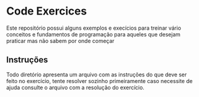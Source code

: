 # Code Exercices
Este repositório possui alguns exemplos e execícios para treinar vário conceitos e fundamentos de programação para aqueles que desejam praticar mas não sabem por onde começar 

## Instruções
Todo diretório apresenta um arquivo com as instruções do que deve ser feito no exercício, tente resolver sozinho primeiramente caso necessite de ajuda
consulte o arquivo com a resolução do exercício.
